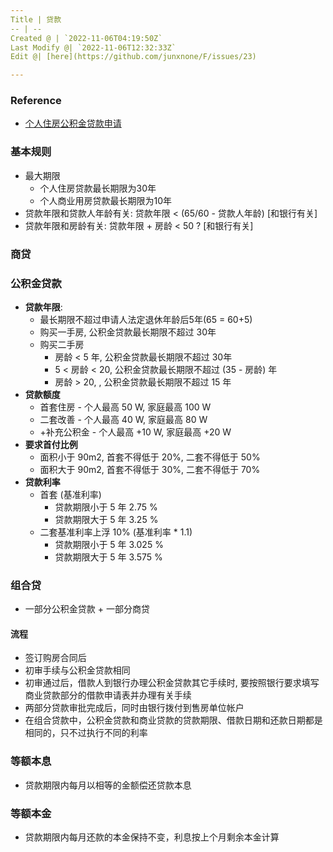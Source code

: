 ```yaml
---
Title | 贷款
-- | --
Created @ | `2022-11-06T04:19:50Z`
Last Modify @| `2022-11-06T12:32:33Z`
Edit @| [here](https://github.com/junxnone/F/issues/23)

---
```

### Reference

- [个人住房公积金贷款申请](https://www.shgjj.com/html/newxxgk/ywzn/sydk/dksq/209130.html)



### 基本规则

- 最大期限
  - 个人住房贷款最长期限为30年
  - 个人商业用房贷款最长期限为10年
- 贷款年限和贷款人年龄有关: 贷款年限 < (65/60 - 贷款人年龄) [和银行有关]
- 贷款年限和房龄有关: 贷款年限 + 房龄 < 50 ? [和银行有关]

### 商贷

### 公积金贷款

- **贷款年限**: 
  - 最长期限不超过申请人法定退休年龄后5年(65 = 60+5)
  - 购买一手房, 公积金贷款最长期限不超过 30年
  - 购买二手房
    - 房龄 < 5 年, 公积金贷款最长期限不超过 30年
    - 5 < 房龄 < 20, 公积金贷款最长期限不超过 (35 - 房龄) 年 
    - 房龄 > 20, , 公积金贷款最长期限不超过 15 年
- **贷款额度**
  - 首套住房 - 个人最高 50 W, 家庭最高 100 W
  - 二套改善 - 个人最高 40 W, 家庭最高 80 W
  - +补充公积金 - 个人最高 +10 W, 家庭最高 +20 W
- **要求首付比例**
  - 面积小于 90m2, 首套不得低于 20%, 二套不得低于 50%
  - 面积大于 90m2, 首套不得低于 30%, 二套不得低于 70%
- **贷款利率**
  - 首套 (基准利率)
    - 贷款期限小于 5 年 2.75 %
    - 贷款期限大于 5 年 3.25 %
  - 二套基准利率上浮 10% (基准利率 * 1.1) 
    - 贷款期限小于 5 年 3.025 %
    - 贷款期限大于 5 年 3.575 %

### 组合贷

- 一部分公积金贷款 + 一部分商贷

#### 流程
- 签订购房合同后
- 初审手续与公积金贷款相同
- 初审通过后，借款人到银行办理公积金贷款其它手续时, 要按照银行要求填写商业贷款部分的借款申请表并办理有关手续
- 两部分贷款审批完成后，同时由银行拨付到售房单位帐户
- 在组合贷款中，公积金贷款和商业贷款的贷款期限、借款日期和还款日期都是相同的，只不过执行不同的利率

### 等额本息

- 贷款期限内每月以相等的金额偿还贷款本息

### 等额本金

- 贷款期限内每月还款的本金保持不变，利息按上个月剩余本金计算
